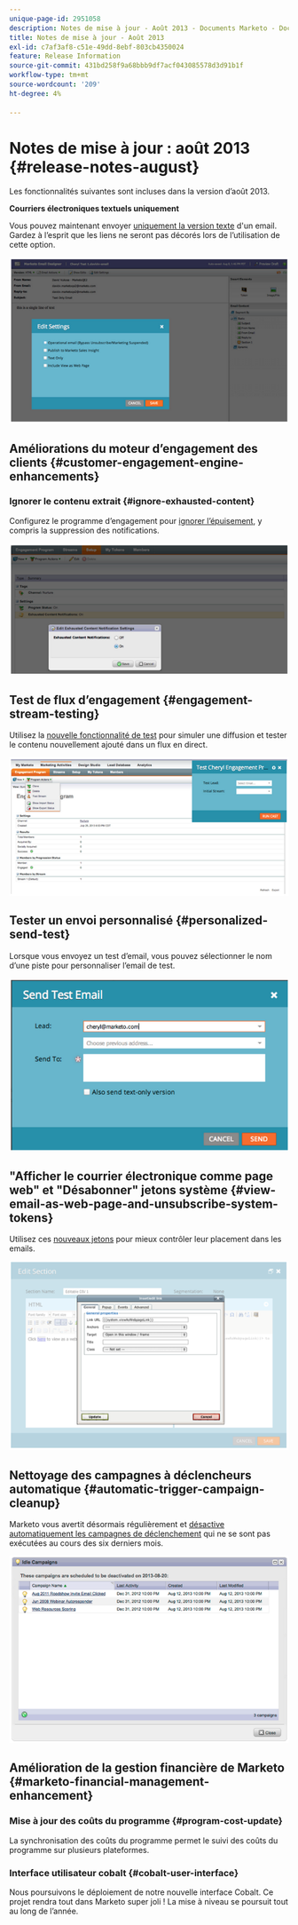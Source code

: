 ```yaml
---
unique-page-id: 2951058
description: Notes de mise à jour - Août 2013 - Documents Marketo - Documentation du produit
title: Notes de mise à jour - Août 2013
exl-id: c7af3af8-c51e-49dd-8ebf-803cb4350024
feature: Release Information
source-git-commit: 431bd258f9a68bbb9df7acf043085578d3d91b1f
workflow-type: tm+mt
source-wordcount: '209'
ht-degree: 4%

---
```


# Notes de mise à jour : août 2013 {#release-notes-august}

Les fonctionnalités suivantes sont incluses dans la version d’août 2013.

**Courriers électroniques textuels uniquement**

Vous pouvez maintenant envoyer [uniquement la version texte](/help/marketo/product-docs/email-marketing/general/creating-an-email/create-a-text-only-email.md) d&#39;un email. Gardez à l’esprit que les liens ne seront pas décorés lors de l’utilisation de cette option.

![](assets/image2014-9-22-16-3a34-3a15.png)

## Améliorations du moteur d’engagement des clients {#customer-engagement-engine-enhancements}

### Ignorer le contenu extrait {#ignore-exhausted-content}

Configurez le programme d’engagement pour [ignorer l’épuisement](/help/marketo/product-docs/email-marketing/drip-nurturing/using-engagement-programs/disable-and-enable-exhausted-content-notifications.md), y compris la suppression des notifications.

![](assets/image2014-9-22-16-3a34-3a37.png)

## Test de flux d’engagement {#engagement-stream-testing}

Utilisez la [nouvelle fonctionnalité de test](/help/marketo/product-docs/email-marketing/drip-nurturing/engagement-program-streams/test-an-engagement-stream.md) pour simuler une diffusion et tester le contenu nouvellement ajouté dans un flux en direct.

![](assets/image2014-9-22-16-3a34-3a56.png)

## Tester un envoi personnalisé {#personalized-send-test}

Lorsque vous envoyez un test d’email, vous pouvez sélectionner le nom d’une piste pour personnaliser l’email de test.

![](assets/image2014-9-22-16-3a35-3a15.png)

## &quot;Afficher le courrier électronique comme page web&quot; et &quot;Désabonner&quot; jetons système {#view-email-as-web-page-and-unsubscribe-system-tokens}

Utilisez ces [nouveaux jetons](/help/marketo/product-docs/email-marketing/general/using-tokens/system-tokens-glossary.md) pour mieux contrôler leur placement dans les emails.

![](assets/image2014-9-22-16-3a35-3a38.png)

## Nettoyage des campagnes à déclencheurs automatique {#automatic-trigger-campaign-cleanup}

Marketo vous avertit désormais régulièrement et [désactive automatiquement les campagnes de déclenchement](/help/marketo/product-docs/core-marketo-concepts/smart-campaigns/using-smart-campaigns/automatic-trigger-campaign-cleanup.md) qui ne se sont pas exécutées au cours des six derniers mois.

![](assets/image2014-9-22-16-3a36-3a2.png)

## Amélioration de la gestion financière de Marketo {#marketo-financial-management-enhancement}

### Mise à jour des coûts du programme  {#program-cost-update}

La synchronisation des coûts du programme permet le suivi des coûts du programme sur plusieurs plateformes.

### Interface utilisateur cobalt {#cobalt-user-interface}

Nous poursuivons le déploiement de notre nouvelle interface Cobalt. Ce projet rendra tout dans Marketo super joli ! La mise à niveau se poursuit tout au long de l’année.
